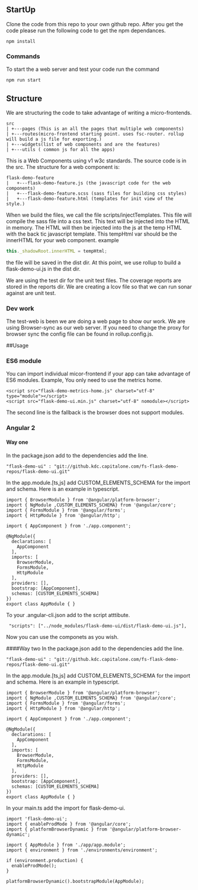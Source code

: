 

## <a name="startup"></a>StartUp
Clone the code from this repo to your own github repo. After you get the code please run the following code to get the npm dependances.

`npm install`

### <a name="commands"></a>Commands


To start the a web server and test your code run the command

`npm run start`


## <a name='structure'></a> Structure
We are structuring the code to take advantage of writing a micro-frontends.
```
src
| +---pages (This is an all the pages that multiple web components)
| +---routes(micro-frontend starting point. uses fsc-router. rollup will build a js file for exporting.)
| +---widgets(list of web components and are the features)
| +---utils ( common js for all the apps)
```
This is a Web Components using v1 w3c standards.  The source code is in the src. The structure for a web component is:
```
flask-demo-feature
|   +---flask-demo-feature.js (the javascript code for the web components)
|   +---flask-demo-feature.scss (sass files for building css styles)
|   +---flask-demo-feature.html (templates for init view of the style.)
```
When we build the files, we call the file scripts/injectTemplates. This file will compile the sass file into a css text.
This text will be injected into the HTML in memory. The HTML will then be injected into the js at the temp HTML with the back tic javascript template.  This tempHtml var should be the innerHTML for your web component.
example

```javascript
this._shadowRoot.innerHTML = tempHtml;
```
the file will be saved in the dist dir.
At this point, we use rollup to build a flask-demo-ui.js in the dist dir.

We are using the test dir for the unit test files. The coverage reports are stored in the reports dir. We are creating a lcov file so that we can run sonar against are unit test.

### Dev work
The test-web is been we are doing a web page to show our work. We are using Browser-sync as our web server. If you need to change the proxy for browser sync the config file can be found in rollup.config.js.


##Usage
### <a name="es6"></a>ES6 module
You can import individual micor-frontend if your app can take advantage of ES6 modules.
Example, You only need to use the metrics home.
```
<script src="flask-demo-metrics-home.js" charset="utf-8" type="module"></script>
<script src="flask-demo-ui.min.js" charset="utf-8" nomodule></script>
```
The second line is the fallback is the browser does not support modules.

### <a name="angular"></a>Angular 2
#### Way one
In the package.json add to the dependencies add the line.

```
"flask-demo-ui" : "git://github.kdc.capitalone.com/fs-flask-demo-repos/flask-demo-ui.git"
```
In the app.module.[ts,js] add CUSTOM_ELEMENTS_SCHEMA for the import and schema. Here is an example in typescript.

```
import { BrowserModule } from '@angular/platform-browser';
import { NgModule ,CUSTOM_ELEMENTS_SCHEMA} from '@angular/core';
import { FormsModule } from '@angular/forms';
import { HttpModule } from '@angular/http';

import { AppComponent } from './app.component';

@NgModule({
  declarations: [
    AppComponent
  ],
  imports: [
    BrowserModule,
    FormsModule,
    HttpModule
  ],
  providers: [],
  bootstrap: [AppComponent],
  schemas: [CUSTOM_ELEMENTS_SCHEMA]
})
export class AppModule { }
```
To your .angular-cli.json add to the script atttibute.

```
 "scripts": ["../node_modules/flask-demo-ui/dist/flask-demo-ui.js"],
```
Now you can use the componets as you wish.

####Way two
In the package.json add to the dependencies add the line.

```
"flask-demo-ui" : "git://github.kdc.capitalone.com/fs-flask-demo-repos/flask-demo-ui.git"
```
In the app.module.[ts,js] add CUSTOM_ELEMENTS_SCHEMA for the import and schema. Here is an example in typescript.

```
import { BrowserModule } from '@angular/platform-browser';
import { NgModule ,CUSTOM_ELEMENTS_SCHEMA} from '@angular/core';
import { FormsModule } from '@angular/forms';
import { HttpModule } from '@angular/http';

import { AppComponent } from './app.component';

@NgModule({
  declarations: [
    AppComponent
  ],
  imports: [
    BrowserModule,
    FormsModule,
    HttpModule
  ],
  providers: [],
  bootstrap: [AppComponent],
  schemas: [CUSTOM_ELEMENTS_SCHEMA]
})
export class AppModule { }
```
In your main.ts add the import for flask-demo-ui.

```
import 'flask-demo-ui';
import { enableProdMode } from '@angular/core';
import { platformBrowserDynamic } from '@angular/platform-browser-dynamic';

import { AppModule } from './app/app.module';
import { environment } from './environments/environment';

if (environment.production) {
  enableProdMode();
}

platformBrowserDynamic().bootstrapModule(AppModule);
```

